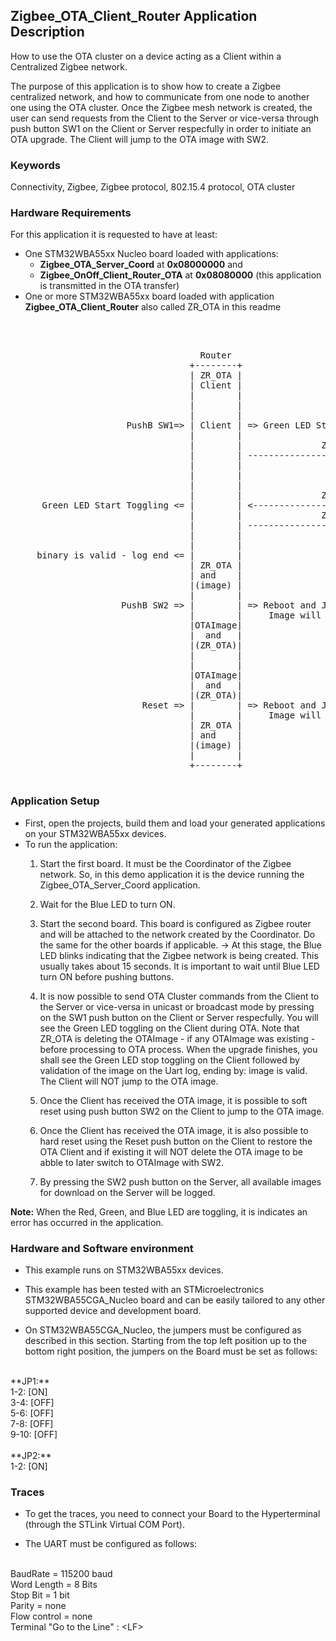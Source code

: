 ## __Zigbee_OTA_Client_Router Application Description__

How to use the OTA cluster on a device acting as a Client within a Centralized Zigbee network.

The purpose of this application is to show how to create a Zigbee centralized network, and how to communicate from one node to another one using the OTA cluster. Once the Zigbee mesh network is created, the user can send requests from the Client to the Server or vice-versa through push button SW1 on the Client or Server respecfully in order to initiate an OTA upgrade. The Client will jump to the OTA image with SW2.

### __Keywords__

Connectivity, Zigbee, Zigbee protocol, 802.15.4 protocol, OTA cluster

### __Hardware Requirements__

For this application it is requested to have at least:

* One STM32WBA55xx Nucleo board loaded with applications:
  * **Zigbee_OTA_Server_Coord** at **0x08000000** and 
  * **Zigbee_OnOff_Client_Router_OTA** at **0x08080000** (this application is transmitted in the OTA transfer)
* One or more STM32WBA55xx board loaded with application **Zigbee_OTA_Client_Router** also called ZR_OTA in this readme
</br>

<pre>

                                    Router                                                               Coord.
                                  +--------+                                                           +--------+
                                  | ZR_OTA |                                                           |        |
                                  | Client |                                                           | OTA    |
                                  |        |                                                           | Server |
                                  |        |                                               Push SW2 =&gt; |        | =&gt; Print Available Images for OTA Transfer
                                  |        |                                                           |        |
                      PushB SW1=> | Client | => Green LED Start Toggling                               |        |
                                  |        |                                                           |        |
                                  |        |               ZbZclOtaClientQueryNextImageReq             |        |
                                  |        | --------------------------------------------------------> |        |
                                  |        |                                                           |        |
                                  |        |                                    Start OTA Procedure <= |        |
                                  |        |                                                           |        |
                                  |        |               ZbZclOtaServerImageNotifyReq                |        |
      Green LED Start Toggling <= |        | <-------------------------------------------------------- |        |
                                  |        |               ZbZclOtaClientQueryNextImageReq             |        |
                                  |        | --------------------------------------------------------> |        |
                                  |        |                                                           |        |
                                  |        |                           OTA OnGoing till OTA Upgrade <= |        |
     binary is valid - log end <= |        |                    (Section 11.12 OTA Upgrade Diagram)    |        |
                                  | ZR_OTA |                                                           |        |
                                  | and    |                                                           |        |
                                  |(image) |                                                           |        |
                                  |        |                                                           |        |
                     PushB SW2 => |        | => Reboot and Jump to OTA Image                           |        |
                                  |        |     Image will connect if Coord get reset        Reset => |        | => Allow OTAImage (OnOff Router) to connect
                                  |OTAImage|                                                           |        |
                                  |  and   |                                                           |        |
                                  |(ZR_OTA)|                                                           |        |
                                  |        |                                                           |        |
                                  |        |                                                           |        |
                                  |OTAImage|                                                           |        |
                                  |  and   |                                                           |        |
                                  |(ZR_OTA)|                                                           |        |
                         Reset => |        | => Reboot and Jump to ZR_OTA                              |        |
                                  |        |     Image will connect if Coord get reset        Reset => |        | =>; Allow ZR_OTA to connect
                                  | ZR_OTA |                                                           |        |
                                  | and    |                                                           |        |
                                  |(image) |                                                           |        |
                                  |        |                                                           |        |
                                  +--------+                                                           +--------+
                                  
</pre> 

### __Application Setup__

* First, open the projects, build them and load your generated applications on your STM32WBA55xx devices.
* To run the application:
    1. Start the first board. It must be the Coordinator of the Zigbee network. So, in this demo application it is the device running the Zigbee_OTA_Server_Coord application.

    2. Wait for the Blue LED to turn ON.

    3. Start the second board. This board is configured as Zigbee router and will be attached to the network created by the Coordinator. Do the same for the other boards if applicable.
&rarr; At this stage, the Blue LED blinks indicating that the Zigbee network is being created. This usually takes about 15 seconds. It is important to wait until Blue LED turn ON before pushing buttons.

    4. It is now possible to send OTA Cluster commands from the Client to the Server or vice-versa in unicast or broadcast mode by pressing on the SW1 push button on the Client or Server respecfully. You will see the Green LED toggling on the Client during OTA. Note that ZR_OTA is deleting the OTAImage - if any OTAImage was existing - before processing to OTA process. When the upgrade finishes, you shall see the Green LED stop toggling on the Client followed by validation of the image on the Uart log, ending by: image is valid. The Client will NOT jump to the OTA image.
    
    5. Once the Client has received the OTA image, it is possible to soft reset using push button SW2 on the Client to jump to the OTA image. 

    6. Once the Client has received the OTA image, it is also possible to hard reset using the Reset push button on the Client to restore the OTA Client and if existing it will NOT delete the OTA image to be abble to later switch to OTAImage with SW2.
    
    7. By pressing the SW2 push button on the Server, all available images for download on the Server will be logged.

**Note:** When the Red, Green, and Blue LED are toggling, it is indicates an error has occurred in the application.

### __Hardware and Software environment__

* This example runs on STM32WBA55xx devices.

* This example has been tested with an STMicroelectronics STM32WBA55CGA_Nucleo board and can be easily tailored to any other supported device and development board.

* On STM32WBA55CGA_Nucleo, the jumpers must be configured as described in this section. Starting from the top left position up to the bottom right position, the jumpers on the Board must be set as follows:
<br>
**JP1:**</br>
1-2:  [ON]</br>
3-4:  [OFF]</br>
5-6:  [OFF]</br>
7-8:  [OFF]</br>
9-10: [OFF]</br>
<br>
**JP2:**</br>
1-2:  [ON]

### __Traces__

* To get the traces, you need to connect your Board to the Hyperterminal (through the STLink Virtual COM Port).

* The UART must be configured as follows:
<br>
BaudRate       = 115200 baud</br>
Word Length    = 8 Bits</br>
Stop Bit       = 1 bit</br>
Parity         = none</br>
Flow control   = none</br>
Terminal   "Go to the Line" : &lt;LF&gt;
